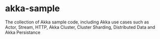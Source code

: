 # akka-sample
The collection of Akka sample code, including Akka use cases such as Actor, Stream, HTTP, Akka Cluster, Cluster Sharding, Distributed Data and Akka Persistance
